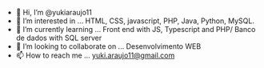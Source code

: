 - 👋 Hi, I’m @yukiaraujo11
- 👀 I’m interested in ... HTML, CSS, javascript, PHP, Java, Python, MySQL.
- 🌱 I’m currently learning ... Front end with JS, Typescript and PHP/ Banco de dados with SQL server
- 💞️ I’m looking to collaborate on ... Desenvolvimento WEB
- 📫 How to reach me ... yuki.araujo11@gmail.com

<!---
yukiaraujo11/yukiaraujo11 is a ✨ special ✨ repository because its `README.md` (this file) appears on your GitHub profile.
You can click the Preview link to take a look at your changes.
--->
